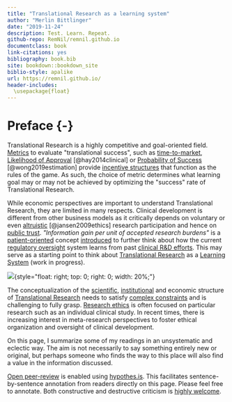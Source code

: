 ```yaml
---
title: "Translational Research as a learning system"
author: "Merlin Bittlinger"
date: "2019-11-24"
description: Test. Learn. Repeat.
github-repo: RemNil/remnil.github.io
documentclass: book
link-citations: yes
bibliography: book.bib
site: bookdown::bookdown_site
biblio-style: apalike
url: https://remnil.github.io/
header-includes:
  \usepackage{float}
---
```


# Preface {-}
Translational Research is a highly competitive and goal-oriented field. [Metrics](https://en.wikipedia.org/wiki/Performance_indicator) to evaluate "translational success", such as [time-to-market](https://en.wikipedia.org/wiki/Time_to_market), [Likelihood of Approval](https://www.nature.com/articles/nbt.2786) [@hay2014clinical] or [Probability of Success](https://academic.oup.com/biostatistics/article/20/2/273/4817524) [@wong2019estimation]  provide  [incentive structures](https://en.wikipedia.org/wiki/Incentive) that function as the rules of the game. As such, the choice of metric determines what learning goal may or may not be achieved by optimizing the "success" rate of Translational Research. 

While economic perspectives are important to understand Translational Research, they are limited in many respects. Clinical development is different from other business models as it critically depends on voluntary or even [altruistic](https://onlinelibrary.wiley.com/doi/abs/10.1353/hcr.0.0164) [@jansen2009ethics] research participation and hence on [public trust](https://academic.oup.com/bjps/advance-article-abstract/doi/10.1093/bjps/axz023/5524669?redirectedFrom=fulltext). *"Information gain per unit of accepted research burdens"* is a [patient-oriented](https://en.wikipedia.org/wiki/Patient-centered_outcomes) concept [introduced](https://www.youtube.com/watch?v=5ECTE0gbwFU=0m52s) to further think about how the current [regulatory oversight](https://www.ich.org/) system learns from past [clinical R&D efforts](https://www.ema.europa.eu/en/human-regulatory/research-development). This may serve as a starting point to think about [Translational Research](https://en.wikipedia.org/wiki/Translational_research) as a [Learning System](https://remnil.github.io/TestLearnRepeat/learning.html) (work in progress). 

![](https://media.giphy.com/media/4TgrpouKssdiNzeax5/giphy.gif){style="float: right; top: 0; right: 0; width: 20%;"}

The conceptualization of the [scientific](https://www.ncbi.nlm.nih.gov/books/NBK92015/), [institutional](https://www.youtube.com/watch?v=U_6ear-yORE) and economic structure of [Translational Research](https://en.wikipedia.org/wiki/Translational_research) needs to satisfy [complex constraints](https://sistemas.colmex.mx/Reportes/LACEALAMES/LACEA-LAMES2019_paper_106.pdf) and is challenging to fully grasp. [Research ethics](https://cioms.ch/shop/product/international-ethical-guidelines-for-health-related-research-involving-humans/) is often focused on particular research such as an individual clinical study. In recent times, there is increasing interest in meta-research perspectives to foster ethical organization and oversight of clinical development. 


On this page, I summarize some of my readings in an unsystematic and eclectic way. The aim is not necessarily to say something entirely new or original, but perhaps someone who finds the way to this place will also find a value in the information discussed.

[Open peer-review](http://www.openreviewtoolkit.org/) is enabled using [hypothes.is](https://web.hypothes.is/). This facilitates sentence-by-sentence annotation from readers directly on this page. Please feel free to annotate. Both constructive and destructive criticism is [highly welcome](http://www.youtube.com/watch?v=ztmvtKLuR7I&t=10m48s).
